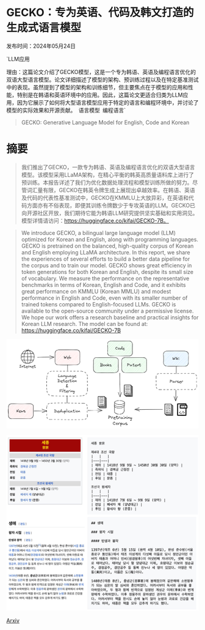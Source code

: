# GECKO：专为英语、代码及韩文打造的生成式语言模型

发布时间：2024年05月24日

`LLM应用

理由：这篇论文介绍了GECKO模型，这是一个专为韩语、英语及编程语言优化的双语大型语言模型。论文详细描述了模型的架构、预训练过程以及在特定基准测试中的表现。虽然提到了模型的架构和训练细节，但主要焦点在于模型的应用和性能，特别是在韩语和英语环境中的应用。因此，这篇论文更适合归类为LLM应用，因为它展示了如何将大型语言模型应用于特定的语言和编程环境中，并讨论了模型的实际效果和开源贡献。` `语言模型` `编程语言`

> GECKO: Generative Language Model for English, Code and Korean

# 摘要

> 我们推出了GECKO，一款专为韩语、英语及编程语言优化的双语大型语言模型。该模型采用LLaMA架构，在精心平衡的韩英高质量语料库上进行了预训练。本报告详述了我们为优化数据处理流程和模型训练所做的努力。尽管词汇量有限，GECKO在韩英令牌生成上展现出卓越效率。在韩语、英语及代码的代表性基准测试中，GECKO在KMMLU上大放异彩，在英语和代码方面亦有不俗表现，即便其训练令牌数少于专攻英语的LLM。GECKO已向开源社区开放，我们期待它能为韩语LLM研究提供坚实基础和实用洞见。模型详情请访问：https://huggingface.co/kifai/GECKO-7B。

> We introduce GECKO, a bilingual large language model (LLM) optimized for Korean and English, along with programming languages. GECKO is pretrained on the balanced, high-quality corpus of Korean and English employing LLaMA architecture. In this report, we share the experiences of several efforts to build a better data pipeline for the corpus and to train our model. GECKO shows great efficiency in token generations for both Korean and English, despite its small size of vocabulary. We measure the performance on the representative benchmarks in terms of Korean, English and Code, and it exhibits great performance on KMMLU (Korean MMLU) and modest performance in English and Code, even with its smaller number of trained tokens compared to English-focused LLMs. GECKO is available to the open-source community under a permissive license. We hope our work offers a research baseline and practical insights for Korean LLM research. The model can be found at: https://huggingface.co/kifai/GECKO-7B

![GECKO：专为英语、代码及韩文打造的生成式语言模型](../../../paper_images/2405.15640/image.png)

![GECKO：专为英语、代码及韩文打造的生成式语言模型](../../../paper_images/2405.15640/image2.png)

[Arxiv](https://arxiv.org/abs/2405.15640)
